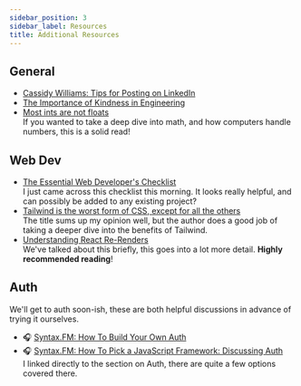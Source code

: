 ```yaml
---
sidebar_position: 3
sidebar_label: Resources
title: Additional Resources
---
```


<!-- markdownlint-disable no-inline-html no-trailing-punctuation -->

## General

- [Cassidy Williams: Tips for Posting on LinkedIn](https://blog.cassidoo.co/post/posting-on-linkedin/)
- [The Importance of Kindness in Engineering](<https://ashouri.xyz/post/kindnessinengineering?utm_source=tldrwebdev>)
- [Most ints are not floats](https://www.johndcook.com/blog/2025/06/27/most-ints-are-not-floats/?utm_source=tldrwebdev)
  <br/>If you wanted to take a deep dive into math, and how computers handle numbers, this is a solid read!

## Web Dev

- [The Essential Web Developer's Checklist](https://webdev-checklist.vercel.app/)
  <br/>I just came across this checklist this morning. It looks really helpful, and can possibly be added to any existing project?
- [Tailwind is the worst form of CSS, except for all the others](https://www.mux.com/blog/tailwind-is-the-worst-form-of-css-except-for-all-the-others?utm_source=tldrwebdev)
  <br/>The title sums up my opinion well, but the author does a good job of taking a deeper dive into the benefits of Tailwind.
- [Understanding React Re-Renders](https://shramko.dev/blog/react-rerender?utm_source=tldrwebdev)
  <br/>We've talked about this briefly, this goes into a lot more detail.  __Highly recommended reading__!

## Auth

We'll get to auth soon-ish, these are both helpful discussions in advance of trying it ourselves.

- :headphones: [Syntax.FM: How To Build Your Own Auth](https://syntax.fm/show/336/how-to-build-your-own-auth)
- :headphones: [Syntax.FM: How To Pick a JavaScript Framework: Discussing Auth](https://syntax.fm/show/835/how-to-pick-a-javascript-framework#t=38:45)
  <br/>I linked directly to the section on Auth, there are quite a few options covered there.
